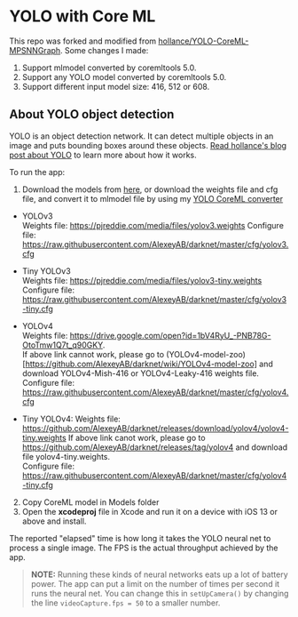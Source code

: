 # YOLO with Core ML

This repo was forked and modified from [hollance/YOLO-CoreML-MPSNNGraph](https://github.com/hollance/YOLO-CoreML-MPSNNGraph). Some changes I made:

1. Support mlmodel converted by coremltools 5.0.
2. Support any YOLO model converted by coremltools 5.0.
3. Support different input model size: 416, 512 or 608.


## About YOLO object detection

YOLO is an object detection network. It can detect multiple objects in an image and puts bounding boxes around these objects. [Read hollance's blog post about YOLO](http://machinethink.net/blog/object-detection-with-yolo/) to learn more about how it works.


To run the app:

1. Download the models from [here](https://drive.google.com/drive/folders/10RFA8cBVi33UF7OKiVVIV6Rb1mWdqtkI?usp=sharing), or download the weights file and cfg file, and convert it to mlmodel file by using my [YOLO CoreML converter](https://github.com/hwdavr/YOLO-CoreML-Converter)
- YOLOv3  
Weights file: https://pjreddie.com/media/files/yolov3.weights
Configure file: https://raw.githubusercontent.com/AlexeyAB/darknet/master/cfg/yolov3.cfg  

- Tiny YOLOv3  
Weights file: https://pjreddie.com/media/files/yolov3-tiny.weights
Configure file: https://raw.githubusercontent.com/AlexeyAB/darknet/master/cfg/yolov3-tiny.cfg  

- YOLOv4  
Weights file: https://drive.google.com/open?id=1bV4RyU_-PNB78G-OtoTmw1Q7t_q90GKY.  
If above link cannot work, please go to (YOLOv4-model-zoo)[https://github.com/AlexeyAB/darknet/wiki/YOLOv4-model-zoo] and download YOLOv4-Mish-416 or YOLOv4-Leaky-416 weights file.  
Configure file: https://raw.githubusercontent.com/AlexeyAB/darknet/master/cfg/yolov4.cfg  

- Tiny YOLOv4: 
Weights file: https://github.com/AlexeyAB/darknet/releases/download/yolov4/yolov4-tiny.weights
If above link canot work, please go to https://github.com/AlexeyAB/darknet/releases/tag/yolov4 and download file yolov4-tiny.weights.  
Configure file: https://raw.githubusercontent.com/AlexeyAB/darknet/master/cfg/yolov4-tiny.cfg

2. Copy CoreML model in Models folder
3. Open the **xcodeproj** file in Xcode and run it on a device with iOS 13 or above and install.

The reported "elapsed" time is how long it takes the YOLO neural net to process a single image. The FPS is the actual throughput achieved by the app.

> **NOTE:** Running these kinds of neural networks eats up a lot of battery power. The app can put a limit on the number of times per second it runs the neural net. You can change this in `setUpCamera()` by changing the line `videoCapture.fps = 50` to a smaller number.

